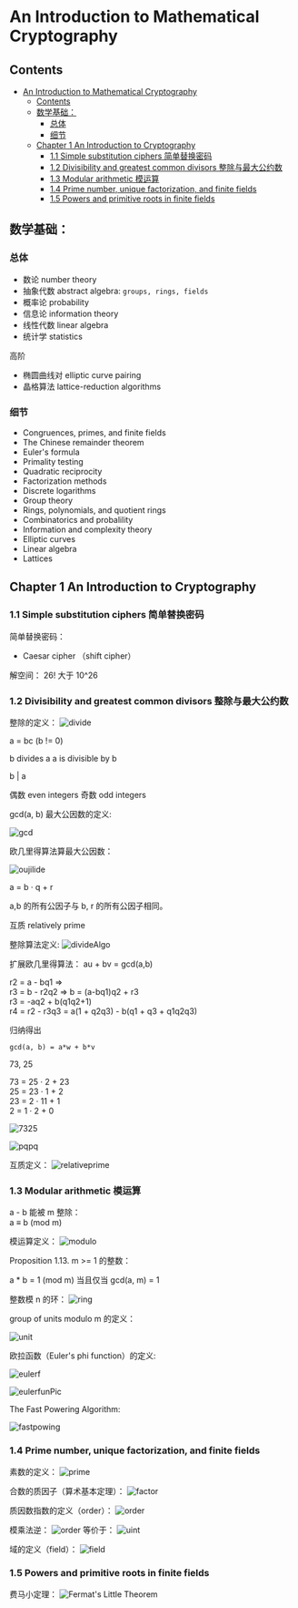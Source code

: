 # An Introduction to Mathematical Cryptography
## Contents
- [An Introduction to Mathematical Cryptography](#an-introduction-to-mathematical-cryptography)
  - [Contents](#contents)
  - [数学基础：](#%e6%95%b0%e5%ad%a6%e5%9f%ba%e7%a1%80)
    - [总体](#%e6%80%bb%e4%bd%93)
    - [细节](#%e7%bb%86%e8%8a%82)
  - [Chapter 1 An Introduction to Cryptography](#chapter-1-an-introduction-to-cryptography)
    - [1.1 Simple substitution ciphers 简单替换密码](#11-simple-substitution-ciphers-%e7%ae%80%e5%8d%95%e6%9b%bf%e6%8d%a2%e5%af%86%e7%a0%81)
    - [1.2 Divisibility and greatest common divisors 整除与最大公约数](#12-divisibility-and-greatest-common-divisors-%e6%95%b4%e9%99%a4%e4%b8%8e%e6%9c%80%e5%a4%a7%e5%85%ac%e7%ba%a6%e6%95%b0)
    - [1.3 Modular arithmetic 模运算](#13-modular-arithmetic-%e6%a8%a1%e8%bf%90%e7%ae%97)
    - [1.4 Prime number, unique factorization, and finite fields](#14-prime-number-unique-factorization-and-finite-fields)
    - [1.5 Powers and primitive roots in finite fields](#15-powers-and-primitive-roots-in-finite-fields)


## 数学基础：
### 总体
* 数论 number theory
* 抽象代数 abstract algebra: `groups, rings, fields`
* 概率论 probability
* 信息论 information theory
* 线性代数 linear algebra
* 统计学 statistics   

高阶
* 椭圆曲线对 elliptic curve pairing
* 晶格算法 lattice-reduction algorithms


### 细节
* Congruences, primes, and finite fields
* The Chinese remainder theorem
* Euler's formula
* Primality testing
* Quadratic reciprocity
* Factorization methods
* Discrete logarithms
* Group theory
* Rings, polynomials, and quotient rings
* Combinatorics and probalility
* Information and complexity theory
* Elliptic curves
* Linear algebra
* Lattices

## Chapter 1 An Introduction to Cryptography
### 1.1 Simple substitution ciphers 简单替换密码
简单替换密码：
* Caesar cipher （shift cipher）

解空间：
26!
大于 10^26

### 1.2 Divisibility and greatest common divisors 整除与最大公约数

整除的定义：
![divide](./images/divide.PNG)

a = bc (b != 0)

b divides a
a is divisible by b

b | a

偶数 even integers
奇数 odd integers

gcd(a, b)
最大公因数的定义:

![gcd](./images/gcd.PNG)

欧几里得算法算最大公因数：

![oujilide](./images/Euclidean.PNG)

a = b · q + r 

a,b 的所有公因子与 b, r 的所有公因子相同。

互质 relatively prime

整除算法定义:
![divideAlgo](./images/divideAlgo.PNG)

扩展欧几里得算法：
au + bv = gcd(a,b)

r2 = a - bq1      =>  
r3 = b - r2q2     =>  b = (a-bq1)q2 + r3   
r3 = -aq2 + b(q1q2+1)  
r4 = r2 - r3q3 = a(1 + q2q3) - b(q1 + q3 + q1q2q3)

归纳得出 
```
gcd(a, b) = a*w + b*v
```

73, 25

73 = 25 · 2 + 23  
25 = 23 · 1 + 2  
23 = 2 · 11 + 1  
2 = 1 · 2 + 0  

![7325](./images/7325.PNG)

![pqpq](./images/qpqp.PNG)

互质定义：
![relativeprime](./images/relativeprime.PNG)


### 1.3 Modular arithmetic 模运算
a - b 能被 m 整除：   
a ≡ b (mod m)   

模运算定义：
![modulo](./images/modulo.PNG)


Proposition 1.13. m >= 1 的整数：

a * b = 1 (mod m) 当且仅当 gcd(a, m) = 1


整数模 n 的环：
![ring](./images/rings.PNG)

group of units modulo m 的定义：

![unit](./images/unit.PNG)

欧拉函数（Euler's phi function）的定义:

![eulerf](./images/eulerf.PNG)

![eulerfunPic](./images/EulerPhi.svg)

The Fast Powering Algorithm:

![fastpowing](./images/fastpowing.PNG)

### 1.4 Prime number, unique factorization, and finite fields

素数的定义：
![prime](./images/prime.PNG)

合数的质因子（算术基本定理）：
![factor](./images/factor.PNG)

质因数指数的定义（order）：
![order](./images/order.PNG)

模乘法逆：
![order](./images/multiinv.PNG)
等价于：
![uint](./images/unitprime.PNG)

域的定义（field）：
![field](./images/field.PNG)


### 1.5 Powers and primitive roots in finite fields
费马小定理：
![Fermat's Little Theorem](./images/FermatLittle.PNG)

